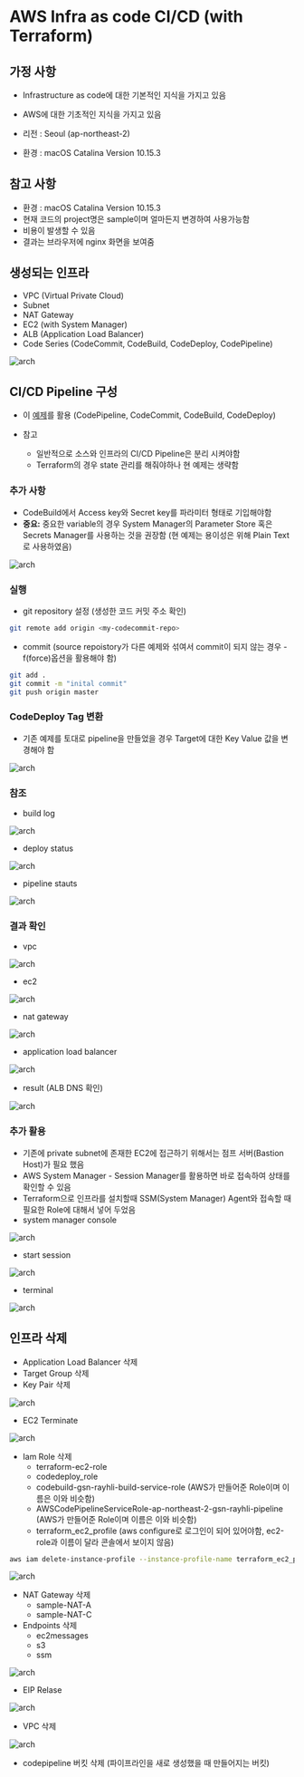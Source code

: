 

# AWS Infra as code CI/CD (with Terraform)



## 가정 사항

- Infrastructure as code에 대한 기본적인 지식을 가지고 있음

- AWS에 대한 기초적인 지식을 가지고 있음

- 리전 : Seoul (ap-northeast-2)

- 환경 : macOS Catalina Version 10.15.3

  

## 참고 사항

- 환경 : macOS Catalina Version 10.15.3
- 현재 코드의 project명은 sample이며 얼마든지 변경하여 사용가능함
- 비용이 발생할 수 있음
- 결과는 브라우저에 nginx 화면을 보여줌



## 생성되는 인프라

- VPC (Virtual Private Cloud)
- Subnet
- NAT Gateway
- EC2 (with System Manager)
- ALB (Application Load Balancer)
- Code Series (CodeCommit, CodeBuild, CodeDeploy, CodePipeline)

![arch](./images/arch.png)



## CI/CD Pipeline 구성

- 이 [예제](https://github.com/toule/cicd-sample-demo)를 활용 (CodePipeline, CodeCommit, CodeBuild, CodeDeploy)

- 참고

  - 일반적으로 소스와 인프라의 CI/CD Pipeline은 분리 시켜야함
  - Terraform의 경우 state 관리를 해줘야하나 현 예제는 생략함


### 추가 사항

- CodeBuild에서 Access key와 Secret key를 파라미터 형태로 기입해야함
- **중요:** 중요한 variable의 경우 System Manager의 Parameter Store 혹은 Secrets Manager를 사용하는 것을 권장함 (현 예제는 용이성은 위해 Plain Text로 사용하였음)

![arch](./images/variable.png)

### 실행

- git repository 설정 (생성한 코드 커밋 주소 확인)

```bash
git remote add origin <my-codecommit-repo>
```

- commit (source repoistory가 다른 예제와 섞여서 commit이 되지 않는 경우 -f(force)옵션을 활용해야 함)

```bash
git add .
git commit -m "inital commit"
git push origin master
```



### CodeDeploy Tag 변환

- 기존 예제를 토대로 pipeline을 만들었을 경우 Target에 대한 Key Value 값을 변경해야 함

![arch](./images/codedeploy-tag.png)



### 참조

- build log

![arch](./images/build-log.png)

- deploy status

![arch](./images/deploy-status.png)

- pipeline stauts

![arch](./images/pipeline-status.png)

### 결과 확인

- vpc

![arch](./images/vpc.png)

- ec2

![arch](./images/ec2.png)

- nat gateway

![arch](./images/nat.png)

- application load balancer

![arch](./images/alb.png)

* result (ALB DNS 확인)

![arch](./images/result.png)

### 추가 활용

- 기존에 private subnet에 존재한 EC2에 접근하기 위해서는 점프 서버(Bastion Host)가 필요 했음
- AWS System Manager - Session Manager를 활용하면 바로 접속하여 상태를 확인할 수 있음
- Terraform으로 인프라를 설치할때 SSM(System Manager) Agent와 접속할 때 필요한 Role에 대해서 넣어 두었음
- system manager console

![arch](./images/ssm-console.png)

- start session

![arch](./images/start-session.png)

- terminal

![arch](./images/terminal.png)



## 인프라 삭제

- Application Load Balancer 삭제
- Target Group 삭제
- Key Pair 삭제

![arch](./images/keypair-delete.png)

- EC2 Terminate

![arch](./images/ec2-delete.png)

- Iam Role 삭제
  - terraform-ec2-role
  - codedeploy_role
  - codebuild-gsn-rayhli-build-service-role (AWS가 만들어준 Role이며 이름은 이와 비슷함)
  - AWSCodePipelineServiceRole-ap-northeast-2-gsn-rayhli-pipeline (AWS가 만들어준 Role이며 이름은 이와 비슷함)
  - terraform_ec2_profile (aws configure로 로그인이 되어 있어야함, ec2-role과 이름이 달라 콘솔에서 보이지 않음)

```bash
aws iam delete-instance-profile --instance-profile-name terraform_ec2_profile
```

![arch](./images/instanceprofile-delete.png)

- NAT Gateway 삭제
  - sample-NAT-A
  - sample-NAT-C
- Endpoints 삭제
  - ec2messages
  - s3
  - ssm

![arch](./images/endpoint-delete.png)

- EIP Relase

![arch](./images/eip-delete.png)

- VPC 삭제

![arch](./images/vpc-delete.png)

- codepipeline 버킷 삭제 (파이프라인을 새로 생성했을 때 만들어지는 버킷)